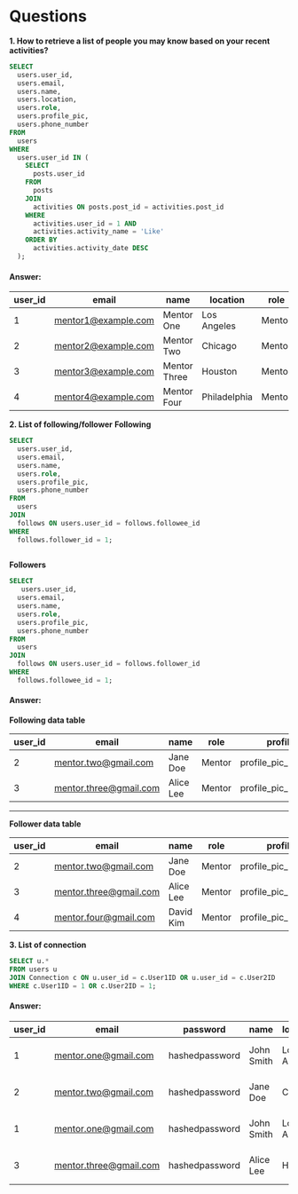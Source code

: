 
# Questions 
**1. How to retrieve a list of people you may know based on your recent activities?**

````sql
SELECT 
  users.user_id, 
  users.email, 
  users.name, 
  users.location, 
  users.role, 
  users.profile_pic, 
  users.phone_number
FROM 
  users
WHERE 
  users.user_id IN (
    SELECT 
      posts.user_id
    FROM 
      posts
    JOIN 
      activities ON posts.post_id = activities.post_id
    WHERE 
      activities.user_id = 1 AND 
      activities.activity_name = 'Like'
    ORDER BY 
      activities.activity_date DESC
  );
````

#### Answer:

| user_id | email               | name         | location     | role   | profile_pic             | phone_number |
| ------- | ------------------- | ------------ | ------------ | ------ | ----------------------- | ------------ |
| 1       | mentor1@example.com | Mentor One   | Los Angeles  | Mentor | profile_pic_mentor1.jpg | +12135551212 |
| 2       | mentor2@example.com | Mentor Two   | Chicago      | Mentor | profile_pic_mentor2.jpg | +13125550987 |
| 3       | mentor3@example.com | Mentor Three | Houston      | Mentor | profile_pic_mentor3.jpg | +17135554567 |
| 4       | mentor4@example.com | Mentor Four  | Philadelphia | Mentor | profile_pic_mentor4.jpg | +12675553210 |

**2. List of following/follower**
**Following**
````sql
SELECT 
  users.user_id, 
  users.email, 
  users.name, 
  users.role, 
  users.profile_pic, 
  users.phone_number
FROM 
  users
JOIN 
  follows ON users.user_id = follows.followee_id
WHERE 
  follows.follower_id = 1;
  
````
**Followers**
````sql
SELECT 
   users.user_id, 
  users.email, 
  users.name, 
  users.role, 
  users.profile_pic, 
  users.phone_number
FROM 
  users
JOIN 
  follows ON users.user_id = follows.follower_id
WHERE 
  follows.followee_id = 1;
````
#### Answer:
**Following data table**

| user_id | email                  | name      | role   | profile_pic             | phone_number |
| ------- | ---------------------- | --------- | ------ | ----------------------- | ------------ |
| 2       | mentor.two@gmail.com   | Jane Doe  | Mentor | profile_pic_mentor2.jpg | +13125550987 |
| 3       | mentor.three@gmail.com | Alice Lee | Mentor | profile_pic_mentor3.jpg | +17135554567 |

---
**Follower data table**

| user_id | email                  | name      | role   | profile_pic             | phone_number |
| ------- | ---------------------- | --------- | ------ | ----------------------- | ------------ |
| 2       | mentor.two@gmail.com   | Jane Doe  | Mentor | profile_pic_mentor2.jpg | +13125550987 |
| 3       | mentor.three@gmail.com | Alice Lee | Mentor | profile_pic_mentor3.jpg | +17135554567 |
| 4       | mentor.four@gmail.com  | David Kim | Mentor | profile_pic_mentor4.jpg | +12675553210 |

**3. List of connection**
````sql
SELECT u.*
FROM users u
JOIN Connection c ON u.user_id = c.User1ID OR u.user_id = c.User2ID
WHERE c.User1ID = 1 OR c.User2ID = 1;
````

#### Answer:

| user_id 	| email                  	| password       	| name       	| location    	| join_date           	| role   	| profile_pic             	| is_open_to_work 	| phone_number 	|
|---------	|------------------------	|----------------	|------------	|-------------	|---------------------	|--------	|-------------------------	|-----------------	|--------------	|
| 1       	| mentor.one@gmail.com   	| hashedpassword 	| John Smith 	| Los Angeles 	| 2024-06-12 08:00:00 	| Mentor 	| profile_pic_mentor1.jpg 	| 1               	| +12135551212 	|
| 2       	| mentor.two@gmail.com   	| hashedpassword 	| Jane Doe   	| Chicago     	| 2024-06-13 09:00:00 	| Mentor 	| profile_pic_mentor2.jpg 	| 0               	| +13125550987 	|
| 1       	| mentor.one@gmail.com   	| hashedpassword 	| John Smith 	| Los Angeles 	| 2024-06-12 08:00:00 	| Mentor 	| profile_pic_mentor1.jpg 	| 1               	| +12135551212 	|
| 3       	| mentor.three@gmail.com 	| hashedpassword 	| Alice Lee  	| Houston     	| 2024-06-14 10:00:00 	| Mentor 	| profile_pic_mentor3.jpg 	| 1               	| +17135554567 	|


